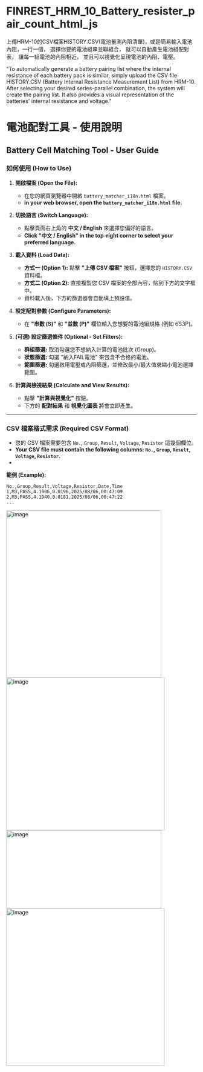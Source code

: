 # FINREST_HRM_10_Battery_resister_pair_count_html_js
上傳HRM-10的CSV檔案HISTORY.CSV(電池量測內阻清單)，或是簡易輸入電池內阻，一行一個，
選擇你要的電池組串並聯組合， 就可以自動產生電池組配對表， 讓每一組電池的內阻相近， 並且可以視覺化呈現電池的內阻、電壓。

"To automatically generate a battery pairing list where the internal resistance of each battery pack is similar, simply upload the CSV file HISTORY.CSV (Battery Internal Resistance Measurement List) from HRM-10. After selecting your desired series-parallel combination, the system will create the pairing list. It also provides a visual representation of the batteries' internal resistance and voltage."

# 電池配對工具 - 使用說明

## Battery Cell Matching Tool - User Guide

### 如何使用 (How to Use)

1.  **開啟檔案 (Open the File):**
    *   在您的網頁瀏覽器中開啟 `battery_matcher_i18n.html` 檔案。
    *   **In your web browser, open the `battery_matcher_i18n.html` file.**

2.  **切換語言 (Switch Language):**
    *   點擊頁面右上角的 **中文 / English** 來選擇您偏好的語言。
    *   **Click "中文 / English" in the top-right corner to select your preferred language.**

3.  **載入資料 (Load Data):**
    *   **方式一 (Option 1):** 點擊 **"上傳 CSV 檔案"** 按鈕，選擇您的 `HISTORY.CSV` 資料檔。
    *   **方式二 (Option 2):** 直接複製您 CSV 檔案的全部內容，貼到下方的文字框中。
    *   資料載入後，下方的篩選器會自動填上預設值。

4.  **設定配對參數 (Configure Parameters):**
    *   在 **"串數 (S)"** 和 **"並數 (P)"** 欄位輸入您想要的電池組規格 (例如 6S3P)。

5.  **(可選) 設定篩選條件 (Optional - Set Filters):**
    *   **群組篩選:** 取消勾選您不想納入計算的電池批次 (Group)。
    *   **狀態篩選:** 勾選 "納入FAIL電池" 來包含不合格的電池。
    *   **範圍篩選:** 勾選啟用電壓或內阻篩選，並修改最小/最大值來縮小電池選擇範圍。

6.  **計算與檢視結果 (Calculate and View Results):**
    *   點擊 **"計算與視覺化"** 按鈕。
    *   下方的 **配對結果** 和 **視覺化圖表** 將會立即產生。

---

### CSV 檔案格式需求 (Required CSV Format)

-   您的 CSV 檔案需要包含 `No.`, `Group`, `Result`, `Voltage`, `Resistor` 這幾個欄位。
-   **Your CSV file must contain the following columns: `No.`, `Group`, `Result`, `Voltage`, `Resistor`.**
-   
**範例 (Example):**
```csv
No.,Group,Result,Voltage,Resistor,Date,Time
1,M3,PASS,4.1906,0.0196,2025/08/06,00:47:09
2,M3,PASS,4.1940,0.0181,2025/08/06,00:47:22
...
```
<img width="410" height="442" alt="image" src="https://github.com/user-attachments/assets/e69ccdba-f06c-4358-a752-177814010005" />
<img width="419" height="403" alt="image" src="https://github.com/user-attachments/assets/ec6902c3-8106-47fe-8b5f-3dc9b837b88a" />
<img width="410" height="206" alt="image" src="https://github.com/user-attachments/assets/2ad69c9d-462e-4140-a14d-9acf4330b9b3" />
<img width="419" height="416" alt="image" src="https://github.com/user-attachments/assets/bcee246f-3eaf-48f3-bf40-6f9e9daf0cbf" />



